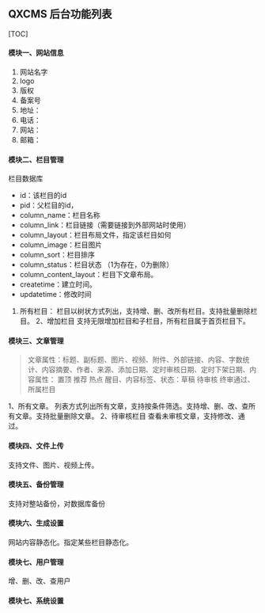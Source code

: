 ## QXCMS 后台功能列表

[TOC]

#### 模块一、网站信息

1. 网站名字
2. logo
3. 版权
4. 备案号
5. 地址：
6. 电话：
7. 网站：
8. 邮箱：

#### 模块二、栏目管理

栏目数据库
- id：该栏目的id
- pid：父栏目的id，
- column_name：栏目名称
- column_link：栏目链接（需要链接到外部网站时使用）
- column_layout：栏目布局文件，指定该栏目如何
- column_image：栏目图片
- column_sort：栏目排序
- column_status：栏目状态 （1为存在，0为删除）
- column_content_layout：栏目下文章布局。
- createtime：建立时间。
- updatetime：修改时间


1. 所有栏目：
	栏目以树状方式列出，支持增、删、改所有栏目。支持批量删除栏目。
2、增加栏目
	支持无限增加栏目和子栏目，所有栏目属于首页栏目下。


#### 模块三、文章管理

>文章属性：标题、副标题、图片、视频、附件、外部链接、内容、字数统计、内容摘要、作者、来源、添加日期、定时审核日期、定时下架日期、内容属性：	置顶	推荐	热点  醒目、内容标签、状态：草稿	待审核	终审通过、所属栏目

1、所有文章。
	列表方式列出所有文章，支持按条件筛选。支持增、删、改、查所有文章。支持批量删除文章。
2、待审核栏目
	查看未审核文章，支持修改、通过。


#### 模块四、文件上传

支持文件、图片、视频上传。

#### 模块五、备份管理

支持对整站备份，对数据库备份

#### 模块六、生成设置

网站内容静态化。指定某些栏目静态化。

#### 模块七、用户管理

增、删、改、查用户

#### 模块七、系统设置




